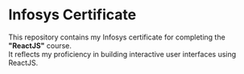 # Infosys Certificate

This repository contains my Infosys certificate for completing the **"ReactJS"** course.  
It reflects my proficiency in building interactive user interfaces using ReactJS.
